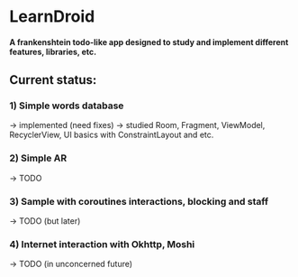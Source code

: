 # LearnDroid
#### A frankenshtein todo-like app designed to study and implement different features, libraries, etc.

## Current status:
  ### 1) Simple words database
   -> implemented (need fixes)
   -> studied Room, Fragment, ViewModel, RecyclerView, UI basics with ConstraintLayout and etc.
  ### 2) Simple AR
   -> TODO
  ### 3) Sample with coroutines interactions, blocking and staff
   -> TODO (but later)
  ### 4) Internet interaction with Okhttp, Moshi
   -> TODO (in unconcerned future)
